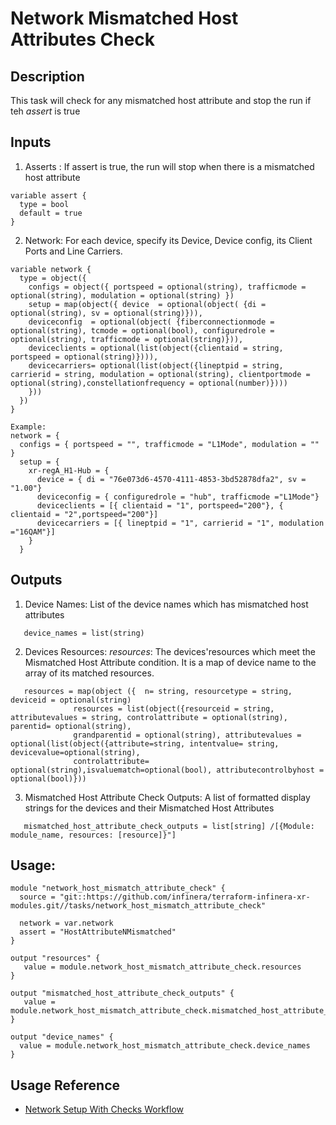 # Network Mismatched Host Attributes Check

## Description

This task will check for any mismatched host attribute and stop the run if teh _assert_ is true

## Inputs

1. Asserts : If assert is true, the run will stop when there is a mismatched host attribute

```
variable assert {
  type = bool
  default = true
}
```

2. Network: For each device, specify its Device, Device config, its Client Ports and Line Carriers.

```
variable network {
  type = object({
    configs = object({ portspeed = optional(string), trafficmode = optional(string), modulation = optional(string) })
    setup = map(object({ device  = optional(object( {di = optional(string), sv = optional(string)})),
    deviceconfig  = optional(object( {fiberconnectionmode = optional(string), tcmode = optional(bool), configuredrole = optional(string), trafficmode = optional(string)})),
    deviceclients = optional(list(object({clientaid = string, portspeed = optional(string)}))),
    devicecarriers= optional(list(object({lineptpid = string, carrierid = string, modulation = optional(string), clientportmode = optional(string),constellationfrequency = optional(number)})))
    }))
  })
}

Example:
network = {
  configs = { portspeed = "", trafficmode = "L1Mode", modulation = "" }
  setup = {
    xr-regA_H1-Hub = {
      device = { di = "76e073d6-4570-4111-4853-3bd52878dfa2", sv = "1.00"}
      deviceconfig = { configuredrole = "hub", trafficmode ="L1Mode"}
      deviceclients = [{ clientaid = "1", portspeed="200"}, { clientaid = "2",portspeed="200"}]
      devicecarriers = [{ lineptpid = "1", carrierid = "1", modulation ="16QAM"}]
    }
  }
```

## Outputs

1. Device Names: List of the device names which has mismatched host attributes

```
   device_names = list(string)
```

2. Devices Resources: _resources_: The devices'resources which meet the Mismatched Host Attribute condition. It is a map of device name to the array of its matched resources.

```
   resources = map(object ({  n= string, resourcetype = string, deviceid = optional(string)
              resources = list(object({resourceid = string, attributevalues = string, controlattribute = optional(string), parentid= optional(string),
              grandparentid = optional(string), attributevalues = optional(list(object({attribute=string, intentvalue= string, devicevalue=optional(string),
              controlattribute= optional(string),isvaluematch=optional(bool), attributecontrolbyhost = optional(bool)}))
```

3. Mismatched Host Attribute Check Outputs: A list of formatted display strings for the devices and their Mismatched Host Attributes

```
   mismatched_host_attribute_check_outputs = list[string] /[{Module: module_name, resources: [resource]}"]
```

## Usage:

```
module "network_host_mismatch_attribute_check" {
  source = "git::https://github.com/infinera/terraform-infinera-xr-modules.git//tasks/network_host_mismatch_attribute_check"

  network = var.network
  assert = "HostAttributeNMismatched"
}

output "resources" {
   value = module.network_host_mismatch_attribute_check.resources
}

output "mismatched_host_attribute_check_outputs" {
   value = module.network_host_mismatch_attribute_check.mismatched_host_attribute_check_outputs
}

output "device_names" {
  value = module.network_host_mismatch_attribute_check.device_names
}
```

## Usage Reference

- [Network Setup With Checks Workflow](https://github.com/infinera/terraform-infinera-xr-modules/tree/main/workflows/setup_network_with_checks)
